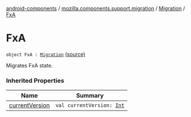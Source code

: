 [android-components](../../index.md) / [mozilla.components.support.migration](../index.md) / [Migration](index.md) / [FxA](./-fx-a.md)

# FxA

`object FxA : `[`Migration`](index.md) [(source)](https://github.com/mozilla-mobile/android-components/blob/master/components/support/migration/src/main/java/mozilla/components/support/migration/FennecMigrator.kt#L59)

Migrates FxA state.

### Inherited Properties

| Name | Summary |
|---|---|
| [currentVersion](current-version.md) | `val currentVersion: `[`Int`](https://kotlinlang.org/api/latest/jvm/stdlib/kotlin/-int/index.html) |
